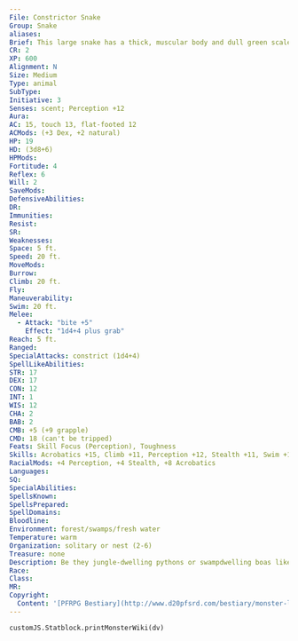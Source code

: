 ```yaml
---
File: Constrictor Snake
Group: Snake
aliases: 
Brief: This large snake has a thick, muscular body and dull green scales decorated with dirty brown stripes.
CR: 2
XP: 600
Alignment: N
Size: Medium
Type: animal
SubType: 
Initiative: 3
Senses: scent; Perception +12
Aura: 
AC: 15, touch 13, flat-footed 12
ACMods: (+3 Dex, +2 natural)
HP: 19
HD: (3d8+6)
HPMods: 
Fortitude: 4
Reflex: 6
Will: 2
SaveMods: 
DefensiveAbilities: 
DR: 
Immunities: 
Resist: 
SR: 
Weaknesses: 
Space: 5 ft.
Speed: 20 ft.
MoveMods: 
Burrow: 
Climb: 20 ft.
Fly: 
Maneuverability: 
Swim: 20 ft.
Melee: 
  - Attack: "bite +5"
    Effect: "1d4+4 plus grab"
Reach: 5 ft.
Ranged: 
SpecialAttacks: constrict (1d4+4)
SpellLikeAbilities: 
STR: 17
DEX: 17
CON: 12
INT: 1
WIS: 12
CHA: 2
BAB: 2
CMB: +5 (+9 grapple)
CMD: 18 (can't be tripped)
Feats: Skill Focus (Perception), Toughness
Skills: Acrobatics +15, Climb +11, Perception +12, Stealth +11, Swim +11
RacialMods: +4 Perception, +4 Stealth, +8 Acrobatics
Languages: 
SQ: 
SpecialAbilities: 
SpellsKnown: 
SpellsPrepared: 
SpellDomains: 
Bloodline: 
Environment: forest/swamps/fresh water
Temperature: warm
Organization: solitary or nest (2-6)
Treasure: none
Description: Be they jungle-dwelling pythons or swampdwelling boas like the anaconda, constrictor snakes are among the most deadly predatory animals of the tropical wilds.  Fortunately, these large snakes are relatively passive, save for when they are preparing to shed their skins or are particularly hungry. Nevertheless, the sinuous creatures are held in fear by many societies who often ascribe fiendish qualities to them.  The constrictor snake presented here is a relatively small one.  You can create stats for a larger maneater like an anaconda by applying the advanced and giant simple templates, or by advancing the stats above to a 7 HD Large snake (CR 5), or even a 14 HD Huge snake (CR 10).
Race: 
Class: 
MR: 
Copyright:
  Content: '[PFRPG Bestiary](http://www.d20pfsrd.com/bestiary/monster-listings/animals/reptiles/snake/constrictor)'
---
```

```dataviewjs
customJS.Statblock.printMonsterWiki(dv)
```
